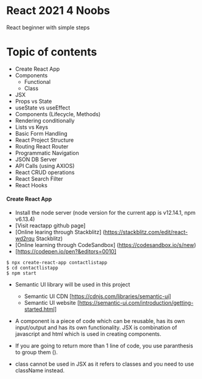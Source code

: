 # React 2021 4 Noobs
React beginner with simple steps

Topic of contents
==========================
* Create React App
* Components
  * Functional
  * Class
* JSX
* Props vs State
* useState vs useEffect
* Components (Lifecycle, Methods)
* Rendering conditionally
* Lists vs Keys
* Basic Form Handling
* React Project Structure
* Routing React Router
* Programmatic Navigation
* JSON DB Server
* API Calls (using AXIOS)
* React CRUD operations
* React Search Filter
* React Hooks

#### Create React App
* Install the node server (node version for the current app is v12.14.1, npm v6.13.4)
* [Visit reactapp github page]
* [Online learing through Stackblitz] (https://stackblitz.com/edit/react-wd2rqu Stackblitz)
* [Online learning through CodeSandbox] (https://codesandbox.io/s/new)
* [https://codepen.io/pen?&editors=0010]

```
$ npx create-react-app contactlistapp
$ cd contactlistapp
$ npm start
```

* Semantic UI library will be used in this project 
  * Semantic UI CDN [https://cdnjs.com/libraries/semantic-ui]
  * Semantic UI website [https://semantic-ui.com/introduction/getting-started.html]

* A component is a piece of code which can be reusable, has its own input/output and has its own functionality. JSX is combination of javascript and html which is used in creating components. 
* If you are going to return more than 1 line of code, you use paranthesis to group them ().
* class cannot be used in JSX as it refers to classes and you need to use className instead.
